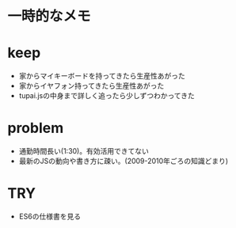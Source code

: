 # 一時的なメモ

# keep

  * 家からマイキーボードを持ってきたら生産性あがった
  * 家からイヤフォン持ってきたら生産性あがった
  * tupai.jsの中身まで詳しく追ったら少しずつわかってきた

# problem

* 通勤時間長い(1:30)。有効活用できてない
* 最新のJSの動向や書き方に疎い。(2009-2010年ごろの知識どまり)

# TRY

* ES6の仕様書を見る

